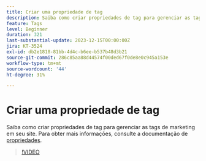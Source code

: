 ```yaml
---
title: Criar uma propriedade de tag
description: Saiba como criar propriedades de tag para gerenciar as tags de marketing em seu site.
feature: Tags
level: Beginner
duration: 321
last-substantial-update: 2023-12-15T00:00:00Z
jira: KT-3524
exl-id: db2e1818-81bb-4d4c-b6ee-b537b48d3b21
source-git-commit: 286c85aa88d44574f00ded67f0de8e0c945a153e
workflow-type: tm+mt
source-wordcount: '44'
ht-degree: 31%

---
```


# Criar uma propriedade de tag

Saiba como criar propriedades de tag para gerenciar as tags de marketing em seu site. Para obter mais informações, consulte a documentação de [propriedades](https://experienceleague.adobe.com/docs/experience-platform/tags/admin/companies-and-properties.html?lang=pt-BR).

>[!VIDEO](https://video.tv.adobe.com/v/28727/?learn=on&enablevpops)

